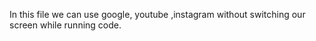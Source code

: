 In this file we can use google, youtube ,instagram without switching our screen while running code.

